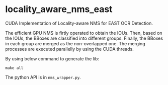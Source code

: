# locality_aware_nms_east
CUDA Implementation of Locality-aware NMS for EAST OCR Detection.

The efficient GPU NMS is firtly operated to obtain the IOUs. Then, based on the IOUs, the BBoxes are classified into different groups. Finally, the BBoxes in each group are merged as the non-overlapped one. The merging processes are executed parallelly by using the CUDA threads.

By using below command to generate the lib:
```
make all
```

The python API is in `nms_wrapper.py`.

